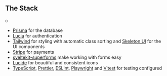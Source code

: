 ## The Stack
c
- [Prisma](https://www.prisma.io/) for the database
- [Lucia](https://lucia-auth.com/) for authentication
- [Tailwind](https://tailwindcss.com/) for styling with automatic class sorting and [Skeleton UI](https://www.skeleton.dev/) for the UI components
- [Stripe](https://stripe.com/) for payments
- [sveltekit-superforms](https://github.com/ciscoheat/sveltekit-superforms) make working with forms easy
- [Lucide](https://lucide.dev/) for beautiful and consistent icons
- [TypeScript](https://www.typescriptlang.org/), [Prettier](https://prettier.io/), [ESLint](https://eslint.org/), [Playwright](https://playwright.dev/) and [Vitest](https://vitest.dev/) for testing configured
